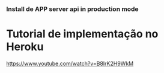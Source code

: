 ### Install de APP server api in production mode

# Tutorial de implementação no Heroku
https://www.youtube.com/watch?v=B8IrK2H9WkM
